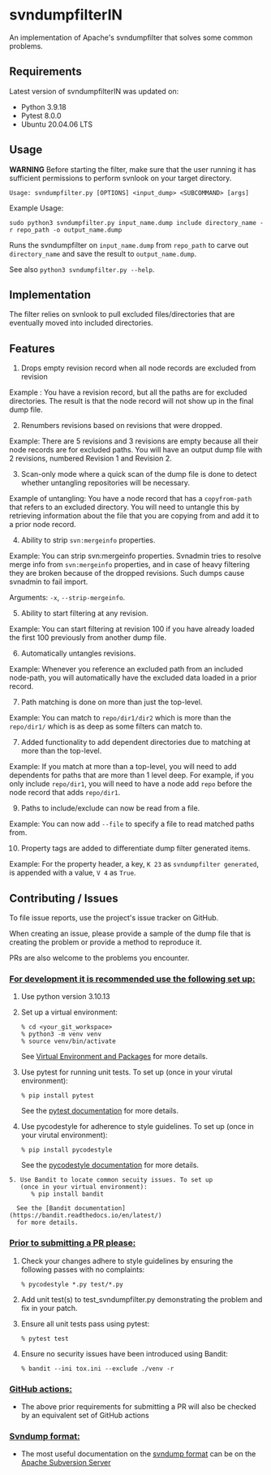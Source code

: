 svndumpfilterIN
===============


An implementation of Apache's svndumpfilter that solves some common problems.


## Requirements ##

Latest version of svndumpfilterIN was updated on:

  * Python 3.9.18
  * Pytest 8.0.0
  * Ubuntu 20.04.06 LTS


##  Usage  ##


**WARNING** Before starting the filter, make sure that the user running it has sufficient permissions to perform svnlook on your
target directory.


    Usage: svndumpfilter.py [OPTIONS] <input_dump> <SUBCOMMAND> [args]



Example Usage:

    sudo python3 svndumpfilter.py input_name.dump include directory_name -r repo_path -o output_name.dump

Runs the svndumpfilter on `input_name.dump` from `repo_path` to carve out `directory_name`
and save the result to `output_name.dump`.

See also `python3 svndumpfilter.py --help`.

## Implementation ##


The filter relies on svnlook to pull excluded files/directories that are eventually moved into included
directories.


## Features ##


1. Drops empty revision record when all node records are excluded from revision

  Example : You have a revision record, but all the paths are for excluded directories.
  The result is that the node record will not show up in the final dump file.

2. Renumbers revisions based on revisions that were dropped.

  Example: There are 5 revisions and 3 revisions are empty because all their node records are for excluded paths.
  You will have an output dump file with 2 revisions, numbered Revision 1 and Revision 2.

3. Scan-only mode where a quick scan of the dump file is done to detect whether untangling repositories will be
necessary.

  Example of untangling: You have a node record that has a `copyfrom-path` that refers to an excluded directory.
  You will need to untangle this by retrieving information about the file that you are copying from and add
  it to a prior node record.

4. Ability to strip `svn:mergeinfo` properties.

  Example: You can strip svn:mergeinfo properties. Svnadmin tries to resolve merge info from `svn:mergeinfo` properties,
  and in case of heavy filtering they are broken because of the dropped revisions. Such dumps cause svnadmin to fail import. 

  Arguments: `-x`, `--strip-mergeinfo`.

5. Ability to start filtering at any revision.

  Example: You can start filtering at revision 100 if you have already loaded the first 100 previously from
  another dump file.

6. Automatically untangles revisions.

  Example: Whenever you reference an excluded path from an included node-path, you will automatically have the
  excluded data loaded in a prior record.

7. Path matching is done on more than just the top-level.
 
  Example: You can match to `repo/dir1/dir2` which is more than the `repo/dir1/` which is as deep as some filters
  can match to.

7. Added functionality to add dependent directories due to matching at more than the top-level.

  Example: If you match at more than a top-level, you will need to add dependents for paths that are more than 1
  level deep. For example, if you only include `repo/dir1`, you will need to have a node add `repo` before the
  node record that adds `repo/dir1`.

9. Paths to include/exclude can now be read from a file.

  Example: You can now add `--file` to specify a file to read matched paths from.

10. Property tags are added to differentiate dump filter generated items.

  Example: For the property header, a key, `K 23` as `svndumpfilter generated`, is appended with a value, `V 4`
  as `True`.


## Contributing / Issues ##


To file issue reports, use the project's issue tracker on GitHub.

When creating an issue, please provide a sample of the dump file that is creating the problem or provide a method to
reproduce it.

PRs are also welcome to the problems you encounter.

### <u>For development it is recommended use the following set up:</u> ###
   1. Use python version 3.10.13
   2. Set up a virtual environment:

          % cd <your_git_workspace>
          % python3 -m venv venv
          % source venv/bin/activate

      See [Virtual Environment and Packages](https://docs.python.org/3/tutorial/venv.html)
      for more details.
   3. Use pytest for running unit tests. To set up
      (once in your virutal environment):

          % pip install pytest

      See the [pytest documentation](https://docs.pytest.org/en) for more details.
   4. Use pycodestyle for adherence to style guidelines. To set up
      (once in your virutal environment):

          % pip install pycodestyle

      See the [pycodestyle documentation](https://pycodestyle.pycqa.org/en/latest/)
      for more details.

    5. Use Bandit to locate common secuity issues. To set up 
       (once in your virtual environment):
          % pip install bandit

      See the [Bandit documentation](https://bandit.readthedocs.io/en/latest/)
      for more details.

### <u>Prior to submitting a PR please:</u> ###
   1. Check your changes adhere to style guidelines by ensuring
      the following passes with no complaints:

          % pycodestyle *.py test/*.py

   2. Add unit test(s) to test_svndumpfilter.py demonstrating the
      problem and fix in your patch.
   3. Ensure all unit tests pass using pytest:

          % pytest test

   4. Ensure no security issues have been introduced using Bandit:

          % bandit --ini tox.ini --exclude ./venv -r 

### <u>GitHub actions:</u> ###

   * The above prior requirements for submitting a PR will also be
     checked by an equivalent set of GitHub actions

### <u>Svndump format:</u> ###

   * The most useful documentation on the [svndump format](https://svn.apache.org/repos/asf/subversion/trunk/notes/dump-load-format.txt) can be on the 
     [Apache Subversion Server](https://svn.apache.org/)




